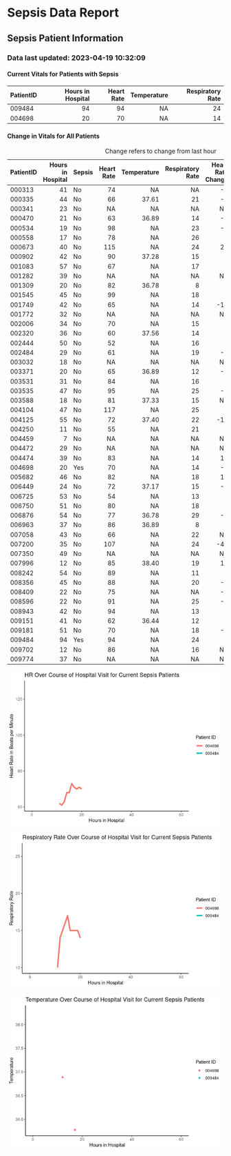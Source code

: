 Sepsis Data Report
================

## Sepsis Patient Information

### Data last updated: 2023-04-19 10:32:09

#### Current Vitals for Patients with Sepsis

<table>
 <thead>
  <tr>
   <th style="text-align:left;"> PatientID </th>
   <th style="text-align:right;"> Hours in Hospital </th>
   <th style="text-align:right;"> Heart Rate </th>
   <th style="text-align:right;"> Temperature </th>
   <th style="text-align:right;"> Respiratory Rate </th>
  </tr>
 </thead>
<tbody>
  <tr>
   <td style="text-align:left;"> 009484 </td>
   <td style="text-align:right;"> 94 </td>
   <td style="text-align:right;"> 94 </td>
   <td style="text-align:right;"> NA </td>
   <td style="text-align:right;"> 24 </td>
  </tr>
  <tr>
   <td style="text-align:left;"> 004698 </td>
   <td style="text-align:right;"> 20 </td>
   <td style="text-align:right;"> 70 </td>
   <td style="text-align:right;"> NA </td>
   <td style="text-align:right;"> 14 </td>
  </tr>
</tbody>
</table>

#### Change in Vitals for All Patients

<table>
<caption>Change refers to change from last hour</caption>
 <thead>
  <tr>
   <th style="text-align:left;"> PatientID </th>
   <th style="text-align:right;"> Hours in Hospital </th>
   <th style="text-align:left;"> Sepsis </th>
   <th style="text-align:right;"> Heart Rate </th>
   <th style="text-align:right;"> Temperature </th>
   <th style="text-align:right;"> Respiratory Rate </th>
   <th style="text-align:right;"> Heart Rate Change </th>
   <th style="text-align:right;"> Temperature Change </th>
   <th style="text-align:right;"> Respiration Rate Change </th>
  </tr>
 </thead>
<tbody>
  <tr>
   <td style="text-align:left;"> 000313 </td>
   <td style="text-align:right;"> 41 </td>
   <td style="text-align:left;"> No </td>
   <td style="text-align:right;"> 74 </td>
   <td style="text-align:right;"> NA </td>
   <td style="text-align:right;"> NA </td>
   <td style="text-align:right;"> -5 </td>
   <td style="text-align:right;"> NA </td>
   <td style="text-align:right;"> NA </td>
  </tr>
  <tr>
   <td style="text-align:left;"> 000335 </td>
   <td style="text-align:right;"> 44 </td>
   <td style="text-align:left;"> No </td>
   <td style="text-align:right;"> 66 </td>
   <td style="text-align:right;"> 37.61 </td>
   <td style="text-align:right;"> 21 </td>
   <td style="text-align:right;"> -8 </td>
   <td style="text-align:right;"> NA </td>
   <td style="text-align:right;"> 6 </td>
  </tr>
  <tr>
   <td style="text-align:left;"> 000341 </td>
   <td style="text-align:right;"> 23 </td>
   <td style="text-align:left;"> No </td>
   <td style="text-align:right;"> NA </td>
   <td style="text-align:right;"> NA </td>
   <td style="text-align:right;"> NA </td>
   <td style="text-align:right;"> NA </td>
   <td style="text-align:right;"> NA </td>
   <td style="text-align:right;"> NA </td>
  </tr>
  <tr>
   <td style="text-align:left;"> 000470 </td>
   <td style="text-align:right;"> 21 </td>
   <td style="text-align:left;"> No </td>
   <td style="text-align:right;"> 63 </td>
   <td style="text-align:right;"> 36.89 </td>
   <td style="text-align:right;"> 14 </td>
   <td style="text-align:right;"> -4 </td>
   <td style="text-align:right;"> NA </td>
   <td style="text-align:right;"> 4 </td>
  </tr>
  <tr>
   <td style="text-align:left;"> 000534 </td>
   <td style="text-align:right;"> 19 </td>
   <td style="text-align:left;"> No </td>
   <td style="text-align:right;"> 98 </td>
   <td style="text-align:right;"> NA </td>
   <td style="text-align:right;"> 23 </td>
   <td style="text-align:right;"> -5 </td>
   <td style="text-align:right;"> NA </td>
   <td style="text-align:right;"> 8 </td>
  </tr>
  <tr>
   <td style="text-align:left;"> 000558 </td>
   <td style="text-align:right;"> 17 </td>
   <td style="text-align:left;"> No </td>
   <td style="text-align:right;"> 78 </td>
   <td style="text-align:right;"> NA </td>
   <td style="text-align:right;"> 26 </td>
   <td style="text-align:right;"> 3 </td>
   <td style="text-align:right;"> NA </td>
   <td style="text-align:right;"> 9 </td>
  </tr>
  <tr>
   <td style="text-align:left;"> 000673 </td>
   <td style="text-align:right;"> 40 </td>
   <td style="text-align:left;"> No </td>
   <td style="text-align:right;"> 115 </td>
   <td style="text-align:right;"> NA </td>
   <td style="text-align:right;"> 24 </td>
   <td style="text-align:right;"> 24 </td>
   <td style="text-align:right;"> NA </td>
   <td style="text-align:right;"> 12 </td>
  </tr>
  <tr>
   <td style="text-align:left;"> 000902 </td>
   <td style="text-align:right;"> 42 </td>
   <td style="text-align:left;"> No </td>
   <td style="text-align:right;"> 90 </td>
   <td style="text-align:right;"> 37.28 </td>
   <td style="text-align:right;"> 15 </td>
   <td style="text-align:right;"> 7 </td>
   <td style="text-align:right;"> NA </td>
   <td style="text-align:right;"> -3 </td>
  </tr>
  <tr>
   <td style="text-align:left;"> 001083 </td>
   <td style="text-align:right;"> 57 </td>
   <td style="text-align:left;"> No </td>
   <td style="text-align:right;"> 67 </td>
   <td style="text-align:right;"> NA </td>
   <td style="text-align:right;"> 17 </td>
   <td style="text-align:right;"> 0 </td>
   <td style="text-align:right;"> NA </td>
   <td style="text-align:right;"> -1 </td>
  </tr>
  <tr>
   <td style="text-align:left;"> 001282 </td>
   <td style="text-align:right;"> 39 </td>
   <td style="text-align:left;"> No </td>
   <td style="text-align:right;"> NA </td>
   <td style="text-align:right;"> NA </td>
   <td style="text-align:right;"> NA </td>
   <td style="text-align:right;"> NA </td>
   <td style="text-align:right;"> NA </td>
   <td style="text-align:right;"> NA </td>
  </tr>
  <tr>
   <td style="text-align:left;"> 001309 </td>
   <td style="text-align:right;"> 20 </td>
   <td style="text-align:left;"> No </td>
   <td style="text-align:right;"> 82 </td>
   <td style="text-align:right;"> 36.78 </td>
   <td style="text-align:right;"> 8 </td>
   <td style="text-align:right;"> 1 </td>
   <td style="text-align:right;"> NA </td>
   <td style="text-align:right;"> 1 </td>
  </tr>
  <tr>
   <td style="text-align:left;"> 001545 </td>
   <td style="text-align:right;"> 45 </td>
   <td style="text-align:left;"> No </td>
   <td style="text-align:right;"> 99 </td>
   <td style="text-align:right;"> NA </td>
   <td style="text-align:right;"> 18 </td>
   <td style="text-align:right;"> 5 </td>
   <td style="text-align:right;"> NA </td>
   <td style="text-align:right;"> -5 </td>
  </tr>
  <tr>
   <td style="text-align:left;"> 001749 </td>
   <td style="text-align:right;"> 42 </td>
   <td style="text-align:left;"> No </td>
   <td style="text-align:right;"> 65 </td>
   <td style="text-align:right;"> NA </td>
   <td style="text-align:right;"> 14 </td>
   <td style="text-align:right;"> -11 </td>
   <td style="text-align:right;"> NA </td>
   <td style="text-align:right;"> -4 </td>
  </tr>
  <tr>
   <td style="text-align:left;"> 001772 </td>
   <td style="text-align:right;"> 32 </td>
   <td style="text-align:left;"> No </td>
   <td style="text-align:right;"> NA </td>
   <td style="text-align:right;"> NA </td>
   <td style="text-align:right;"> NA </td>
   <td style="text-align:right;"> NA </td>
   <td style="text-align:right;"> NA </td>
   <td style="text-align:right;"> NA </td>
  </tr>
  <tr>
   <td style="text-align:left;"> 002006 </td>
   <td style="text-align:right;"> 34 </td>
   <td style="text-align:left;"> No </td>
   <td style="text-align:right;"> 70 </td>
   <td style="text-align:right;"> NA </td>
   <td style="text-align:right;"> 15 </td>
   <td style="text-align:right;"> 0 </td>
   <td style="text-align:right;"> NA </td>
   <td style="text-align:right;"> 0 </td>
  </tr>
  <tr>
   <td style="text-align:left;"> 002320 </td>
   <td style="text-align:right;"> 36 </td>
   <td style="text-align:left;"> No </td>
   <td style="text-align:right;"> 60 </td>
   <td style="text-align:right;"> 37.56 </td>
   <td style="text-align:right;"> 14 </td>
   <td style="text-align:right;"> 0 </td>
   <td style="text-align:right;"> NA </td>
   <td style="text-align:right;"> 0 </td>
  </tr>
  <tr>
   <td style="text-align:left;"> 002444 </td>
   <td style="text-align:right;"> 50 </td>
   <td style="text-align:left;"> No </td>
   <td style="text-align:right;"> 52 </td>
   <td style="text-align:right;"> NA </td>
   <td style="text-align:right;"> 16 </td>
   <td style="text-align:right;"> 0 </td>
   <td style="text-align:right;"> NA </td>
   <td style="text-align:right;"> 3 </td>
  </tr>
  <tr>
   <td style="text-align:left;"> 002484 </td>
   <td style="text-align:right;"> 29 </td>
   <td style="text-align:left;"> No </td>
   <td style="text-align:right;"> 61 </td>
   <td style="text-align:right;"> NA </td>
   <td style="text-align:right;"> 19 </td>
   <td style="text-align:right;"> -2 </td>
   <td style="text-align:right;"> NA </td>
   <td style="text-align:right;"> 1 </td>
  </tr>
  <tr>
   <td style="text-align:left;"> 003032 </td>
   <td style="text-align:right;"> 18 </td>
   <td style="text-align:left;"> No </td>
   <td style="text-align:right;"> NA </td>
   <td style="text-align:right;"> NA </td>
   <td style="text-align:right;"> NA </td>
   <td style="text-align:right;"> NA </td>
   <td style="text-align:right;"> NA </td>
   <td style="text-align:right;"> NA </td>
  </tr>
  <tr>
   <td style="text-align:left;"> 003371 </td>
   <td style="text-align:right;"> 20 </td>
   <td style="text-align:left;"> No </td>
   <td style="text-align:right;"> 65 </td>
   <td style="text-align:right;"> 36.89 </td>
   <td style="text-align:right;"> 12 </td>
   <td style="text-align:right;"> -4 </td>
   <td style="text-align:right;"> NA </td>
   <td style="text-align:right;"> -2 </td>
  </tr>
  <tr>
   <td style="text-align:left;"> 003531 </td>
   <td style="text-align:right;"> 31 </td>
   <td style="text-align:left;"> No </td>
   <td style="text-align:right;"> 84 </td>
   <td style="text-align:right;"> NA </td>
   <td style="text-align:right;"> 16 </td>
   <td style="text-align:right;"> 0 </td>
   <td style="text-align:right;"> NA </td>
   <td style="text-align:right;"> -3 </td>
  </tr>
  <tr>
   <td style="text-align:left;"> 003535 </td>
   <td style="text-align:right;"> 47 </td>
   <td style="text-align:left;"> No </td>
   <td style="text-align:right;"> 95 </td>
   <td style="text-align:right;"> NA </td>
   <td style="text-align:right;"> 25 </td>
   <td style="text-align:right;"> -5 </td>
   <td style="text-align:right;"> NA </td>
   <td style="text-align:right;"> NA </td>
  </tr>
  <tr>
   <td style="text-align:left;"> 003588 </td>
   <td style="text-align:right;"> 18 </td>
   <td style="text-align:left;"> No </td>
   <td style="text-align:right;"> 81 </td>
   <td style="text-align:right;"> 37.33 </td>
   <td style="text-align:right;"> 15 </td>
   <td style="text-align:right;"> NA </td>
   <td style="text-align:right;"> NA </td>
   <td style="text-align:right;"> NA </td>
  </tr>
  <tr>
   <td style="text-align:left;"> 004104 </td>
   <td style="text-align:right;"> 47 </td>
   <td style="text-align:left;"> No </td>
   <td style="text-align:right;"> 117 </td>
   <td style="text-align:right;"> NA </td>
   <td style="text-align:right;"> 25 </td>
   <td style="text-align:right;"> 2 </td>
   <td style="text-align:right;"> NA </td>
   <td style="text-align:right;"> 1 </td>
  </tr>
  <tr>
   <td style="text-align:left;"> 004125 </td>
   <td style="text-align:right;"> 55 </td>
   <td style="text-align:left;"> No </td>
   <td style="text-align:right;"> 72 </td>
   <td style="text-align:right;"> 37.40 </td>
   <td style="text-align:right;"> 22 </td>
   <td style="text-align:right;"> -10 </td>
   <td style="text-align:right;"> 0.1 </td>
   <td style="text-align:right;"> 2 </td>
  </tr>
  <tr>
   <td style="text-align:left;"> 004250 </td>
   <td style="text-align:right;"> 11 </td>
   <td style="text-align:left;"> No </td>
   <td style="text-align:right;"> 55 </td>
   <td style="text-align:right;"> NA </td>
   <td style="text-align:right;"> 21 </td>
   <td style="text-align:right;"> 3 </td>
   <td style="text-align:right;"> NA </td>
   <td style="text-align:right;"> 8 </td>
  </tr>
  <tr>
   <td style="text-align:left;"> 004459 </td>
   <td style="text-align:right;"> 7 </td>
   <td style="text-align:left;"> No </td>
   <td style="text-align:right;"> NA </td>
   <td style="text-align:right;"> NA </td>
   <td style="text-align:right;"> NA </td>
   <td style="text-align:right;"> NA </td>
   <td style="text-align:right;"> NA </td>
   <td style="text-align:right;"> NA </td>
  </tr>
  <tr>
   <td style="text-align:left;"> 004472 </td>
   <td style="text-align:right;"> 29 </td>
   <td style="text-align:left;"> No </td>
   <td style="text-align:right;"> NA </td>
   <td style="text-align:right;"> NA </td>
   <td style="text-align:right;"> NA </td>
   <td style="text-align:right;"> NA </td>
   <td style="text-align:right;"> NA </td>
   <td style="text-align:right;"> NA </td>
  </tr>
  <tr>
   <td style="text-align:left;"> 004474 </td>
   <td style="text-align:right;"> 39 </td>
   <td style="text-align:left;"> No </td>
   <td style="text-align:right;"> 83 </td>
   <td style="text-align:right;"> NA </td>
   <td style="text-align:right;"> 14 </td>
   <td style="text-align:right;"> 11 </td>
   <td style="text-align:right;"> NA </td>
   <td style="text-align:right;"> 0 </td>
  </tr>
  <tr>
   <td style="text-align:left;"> 004698 </td>
   <td style="text-align:right;"> 20 </td>
   <td style="text-align:left;"> Yes </td>
   <td style="text-align:right;"> 70 </td>
   <td style="text-align:right;"> NA </td>
   <td style="text-align:right;"> 14 </td>
   <td style="text-align:right;"> -1 </td>
   <td style="text-align:right;"> NA </td>
   <td style="text-align:right;"> -1 </td>
  </tr>
  <tr>
   <td style="text-align:left;"> 005682 </td>
   <td style="text-align:right;"> 46 </td>
   <td style="text-align:left;"> No </td>
   <td style="text-align:right;"> 82 </td>
   <td style="text-align:right;"> NA </td>
   <td style="text-align:right;"> 18 </td>
   <td style="text-align:right;"> 10 </td>
   <td style="text-align:right;"> NA </td>
   <td style="text-align:right;"> 3 </td>
  </tr>
  <tr>
   <td style="text-align:left;"> 006449 </td>
   <td style="text-align:right;"> 24 </td>
   <td style="text-align:left;"> No </td>
   <td style="text-align:right;"> 72 </td>
   <td style="text-align:right;"> 37.17 </td>
   <td style="text-align:right;"> 15 </td>
   <td style="text-align:right;"> -1 </td>
   <td style="text-align:right;"> NA </td>
   <td style="text-align:right;"> -2 </td>
  </tr>
  <tr>
   <td style="text-align:left;"> 006725 </td>
   <td style="text-align:right;"> 53 </td>
   <td style="text-align:left;"> No </td>
   <td style="text-align:right;"> 54 </td>
   <td style="text-align:right;"> NA </td>
   <td style="text-align:right;"> 13 </td>
   <td style="text-align:right;"> 1 </td>
   <td style="text-align:right;"> NA </td>
   <td style="text-align:right;"> 0 </td>
  </tr>
  <tr>
   <td style="text-align:left;"> 006750 </td>
   <td style="text-align:right;"> 51 </td>
   <td style="text-align:left;"> No </td>
   <td style="text-align:right;"> 80 </td>
   <td style="text-align:right;"> NA </td>
   <td style="text-align:right;"> 18 </td>
   <td style="text-align:right;"> 1 </td>
   <td style="text-align:right;"> NA </td>
   <td style="text-align:right;"> 1 </td>
  </tr>
  <tr>
   <td style="text-align:left;"> 006876 </td>
   <td style="text-align:right;"> 54 </td>
   <td style="text-align:left;"> No </td>
   <td style="text-align:right;"> 77 </td>
   <td style="text-align:right;"> 36.78 </td>
   <td style="text-align:right;"> 29 </td>
   <td style="text-align:right;"> -2 </td>
   <td style="text-align:right;"> NA </td>
   <td style="text-align:right;"> 1 </td>
  </tr>
  <tr>
   <td style="text-align:left;"> 006963 </td>
   <td style="text-align:right;"> 37 </td>
   <td style="text-align:left;"> No </td>
   <td style="text-align:right;"> 86 </td>
   <td style="text-align:right;"> 36.89 </td>
   <td style="text-align:right;"> 8 </td>
   <td style="text-align:right;"> 3 </td>
   <td style="text-align:right;"> NA </td>
   <td style="text-align:right;"> -4 </td>
  </tr>
  <tr>
   <td style="text-align:left;"> 007058 </td>
   <td style="text-align:right;"> 43 </td>
   <td style="text-align:left;"> No </td>
   <td style="text-align:right;"> 66 </td>
   <td style="text-align:right;"> NA </td>
   <td style="text-align:right;"> 22 </td>
   <td style="text-align:right;"> NA </td>
   <td style="text-align:right;"> NA </td>
   <td style="text-align:right;"> NA </td>
  </tr>
  <tr>
   <td style="text-align:left;"> 007200 </td>
   <td style="text-align:right;"> 35 </td>
   <td style="text-align:left;"> No </td>
   <td style="text-align:right;"> 107 </td>
   <td style="text-align:right;"> NA </td>
   <td style="text-align:right;"> 24 </td>
   <td style="text-align:right;"> -41 </td>
   <td style="text-align:right;"> NA </td>
   <td style="text-align:right;"> -2 </td>
  </tr>
  <tr>
   <td style="text-align:left;"> 007350 </td>
   <td style="text-align:right;"> 49 </td>
   <td style="text-align:left;"> No </td>
   <td style="text-align:right;"> NA </td>
   <td style="text-align:right;"> NA </td>
   <td style="text-align:right;"> NA </td>
   <td style="text-align:right;"> NA </td>
   <td style="text-align:right;"> NA </td>
   <td style="text-align:right;"> NA </td>
  </tr>
  <tr>
   <td style="text-align:left;"> 007996 </td>
   <td style="text-align:right;"> 12 </td>
   <td style="text-align:left;"> No </td>
   <td style="text-align:right;"> 85 </td>
   <td style="text-align:right;"> 38.40 </td>
   <td style="text-align:right;"> 19 </td>
   <td style="text-align:right;"> 10 </td>
   <td style="text-align:right;"> 0.0 </td>
   <td style="text-align:right;"> -2 </td>
  </tr>
  <tr>
   <td style="text-align:left;"> 008242 </td>
   <td style="text-align:right;"> 54 </td>
   <td style="text-align:left;"> No </td>
   <td style="text-align:right;"> 89 </td>
   <td style="text-align:right;"> NA </td>
   <td style="text-align:right;"> 11 </td>
   <td style="text-align:right;"> 6 </td>
   <td style="text-align:right;"> NA </td>
   <td style="text-align:right;"> -1 </td>
  </tr>
  <tr>
   <td style="text-align:left;"> 008356 </td>
   <td style="text-align:right;"> 45 </td>
   <td style="text-align:left;"> No </td>
   <td style="text-align:right;"> 88 </td>
   <td style="text-align:right;"> NA </td>
   <td style="text-align:right;"> 20 </td>
   <td style="text-align:right;"> -2 </td>
   <td style="text-align:right;"> NA </td>
   <td style="text-align:right;"> 1 </td>
  </tr>
  <tr>
   <td style="text-align:left;"> 008409 </td>
   <td style="text-align:right;"> 22 </td>
   <td style="text-align:left;"> No </td>
   <td style="text-align:right;"> 75 </td>
   <td style="text-align:right;"> NA </td>
   <td style="text-align:right;"> NA </td>
   <td style="text-align:right;"> -6 </td>
   <td style="text-align:right;"> NA </td>
   <td style="text-align:right;"> NA </td>
  </tr>
  <tr>
   <td style="text-align:left;"> 008596 </td>
   <td style="text-align:right;"> 22 </td>
   <td style="text-align:left;"> No </td>
   <td style="text-align:right;"> 91 </td>
   <td style="text-align:right;"> NA </td>
   <td style="text-align:right;"> 25 </td>
   <td style="text-align:right;"> -2 </td>
   <td style="text-align:right;"> NA </td>
   <td style="text-align:right;"> 1 </td>
  </tr>
  <tr>
   <td style="text-align:left;"> 008943 </td>
   <td style="text-align:right;"> 42 </td>
   <td style="text-align:left;"> No </td>
   <td style="text-align:right;"> 94 </td>
   <td style="text-align:right;"> NA </td>
   <td style="text-align:right;"> 13 </td>
   <td style="text-align:right;"> 2 </td>
   <td style="text-align:right;"> NA </td>
   <td style="text-align:right;"> -15 </td>
  </tr>
  <tr>
   <td style="text-align:left;"> 009151 </td>
   <td style="text-align:right;"> 41 </td>
   <td style="text-align:left;"> No </td>
   <td style="text-align:right;"> 62 </td>
   <td style="text-align:right;"> 36.44 </td>
   <td style="text-align:right;"> 12 </td>
   <td style="text-align:right;"> 0 </td>
   <td style="text-align:right;"> NA </td>
   <td style="text-align:right;"> -5 </td>
  </tr>
  <tr>
   <td style="text-align:left;"> 009181 </td>
   <td style="text-align:right;"> 51 </td>
   <td style="text-align:left;"> No </td>
   <td style="text-align:right;"> 70 </td>
   <td style="text-align:right;"> NA </td>
   <td style="text-align:right;"> 18 </td>
   <td style="text-align:right;"> -1 </td>
   <td style="text-align:right;"> NA </td>
   <td style="text-align:right;"> -8 </td>
  </tr>
  <tr>
   <td style="text-align:left;"> 009484 </td>
   <td style="text-align:right;"> 94 </td>
   <td style="text-align:left;"> Yes </td>
   <td style="text-align:right;"> 94 </td>
   <td style="text-align:right;"> NA </td>
   <td style="text-align:right;"> 24 </td>
   <td style="text-align:right;"> 6 </td>
   <td style="text-align:right;"> NA </td>
   <td style="text-align:right;"> 1 </td>
  </tr>
  <tr>
   <td style="text-align:left;"> 009702 </td>
   <td style="text-align:right;"> 12 </td>
   <td style="text-align:left;"> No </td>
   <td style="text-align:right;"> 86 </td>
   <td style="text-align:right;"> NA </td>
   <td style="text-align:right;"> 16 </td>
   <td style="text-align:right;"> NA </td>
   <td style="text-align:right;"> NA </td>
   <td style="text-align:right;"> NA </td>
  </tr>
  <tr>
   <td style="text-align:left;"> 009774 </td>
   <td style="text-align:right;"> 37 </td>
   <td style="text-align:left;"> No </td>
   <td style="text-align:right;"> NA </td>
   <td style="text-align:right;"> NA </td>
   <td style="text-align:right;"> NA </td>
   <td style="text-align:right;"> NA </td>
   <td style="text-align:right;"> NA </td>
   <td style="text-align:right;"> NA </td>
  </tr>
</tbody>
</table>

![](README_files/figure-commonmark/unnamed-chunk-4-1.png)

![](README_files/figure-commonmark/unnamed-chunk-4-2.png)

![](README_files/figure-commonmark/unnamed-chunk-4-3.png)
